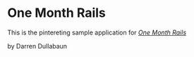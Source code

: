 # One Month Rails

This is the pintereting sample application for 
[*One Month Rails*](http://nemonthrails.com)

by Darren Dullabaun
